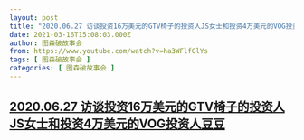 ```yaml
---
layout: post
title: "2020.06.27 访谈投资16万美元的GTV椅子的投资人JS女士和投资4万美元的VOG投资人豆豆"
date: 2021-03-16T15:08:03.000Z
author: 图森破故事会
from: https://www.youtube.com/watch?v=ha3WFlfGlYs
tags: [ 图森破故事会 ]
categories: [ 图森破故事会 ]
---
```

<!--1615907283000-->
[2020.06.27 访谈投资16万美元的GTV椅子的投资人JS女士和投资4万美元的VOG投资人豆豆](https://www.youtube.com/watch?v=ha3WFlfGlYs)
------

<div>

</div>
